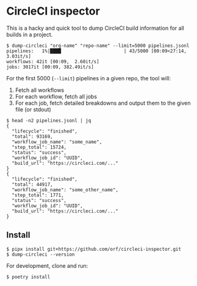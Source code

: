 # CircleCI inspector

This is a hacky and quick tool to dump CircleCI build information for all builds in a project.

```shell
$ dump-circleci "org-name" "repo-name" --limit=5000 pipelines.jsonl
pipelines:   1%|████                       | 43/5000 [00:09<27:14,  3.03it/s]
workflows: 42it [00:09,  2.60it/s]
jobs: 3017it [00:09, 382.49it/s]
```

For the first 5000 (`--limit`) pipelines in a given repo, the tool will:
1. Fetch all workflows
2. For each workflow, fetch all jobs
3. For each job, fetch detailed breakdowns and output them to the given file (or stdout)

```shell
$ head -n2 pipelines.jsonl | jq
{
  "lifecycle": "finished",
  "total": 93169,
  "workflow_job_name": "some_name",
  "step_total": 15724,
  "status": "success",
  "workflow_job_id": "UUID",
  "build_url": "https://circleci.com/..."
}
{
  "lifecycle": "finished",
  "total": 44917,
  "workflow_job_name": "some_other_name",
  "step_total": 1771,
  "status": "success",
  "workflow_job_id": "UUID",
  "build_url": "https://circleci.com/..."
}
```

## Install

```shell
$ pipx install git+https://github.com/orf/circleci-inspector.git
$ dump-circleci --version
```

For development, clone and run:

```shell
$ poetry install
```
